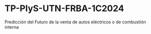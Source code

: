 # TP-PIyS-UTN-FRBA-1C2024

Predicción del Futuro de la venta de autos eléctricos o de combustión interna
